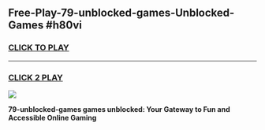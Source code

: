 
## Free-Play-79-unblocked-games-Unblocked-Games #h80vi
<h3>
<a href="https://news.freeplayer.one?title=79-unblocked-games&ref=8M">CLICK TO PLAY</a></h3>
<hr>

<h3>
<a href="https://news.freeplayer.one?title=79-unblocked-games&ref=8M">CLICK 2 PLAY</a>
  
</h3>

<a href="https://news.freeplayer.one?title=79-unblocked-games&ref=8M"><img src="https://clearcache.store/games.png"></a>


**79-unblocked-games games unblocked: Your Gateway to Fun and Accessible Online Gaming**
